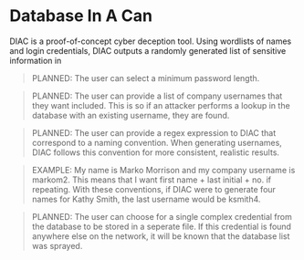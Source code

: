 # Database In A Can

DIAC is a proof-of-concept cyber deception tool. Using wordlists of names and login credentials, DIAC outputs a randomly generated list of sensitive information in 

>PLANNED: The user can select a minimum password length. 

>PLANNED: The user can provide a list of company usernames that they want included. This is so if an attacker performs a lookup in the database with an existing username, they are found.

>PLANNED: The user can provide a regex expression to DIAC that correspond to a naming convention. When generating usernames, DIAC follows this convention for more consistent, realistic results.

>EXAMPLE: My name is Marko Morrison and my company username is markom2. This means that I want first name + last initial + no. if repeating. With these conventions, if DIAC were to generate four names for Kathy Smith, the last username would be ksmith4.

>PLANNED: The user can choose for a single complex credential from the database to be stored in a seperate file. If this credential is found anywhere else on the network, it will be known that the database list was sprayed.
